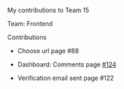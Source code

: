 My contributions to Team 15

Team: Frontend

Contributions

- Choose url page  #88

- Dashboard: Comments page [#124](https://github.com/zuri-training/team-15_my-cms/issues/124)

- Verification email sent page #122
